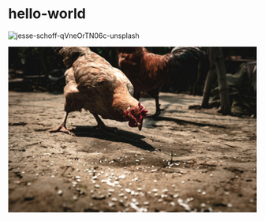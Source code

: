 # hello-world

 ![jesse-schoff-qVneOrTN06c-unsplash](https://github.com/user-attachments/assets/acadc071-23f4-4db5-b538-e8ded35b2d67)

![alt text](https://github.com/Hippy-girl/hello-world/blob/main/jesse-schoff-qVneOrTN06c-unsplash.jpg)